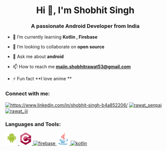 <h1 align="center">Hi 👋, I'm Shobhit Singh</h1>
<h3 align="center">A passionate Android Developer from India</h3>

- 🌱 I’m currently learning **Kotlin , Firebase**

- 👯 I’m looking to collaborate on **open source**

- 💬 Ask me about **android**

- 📫 How to reach me **majin.shobhitrawat53@gmail.com**

- ⚡ Fun fact **I love anime **

<h3 align="left">Connect with me:</h3>
<p align="left">
<a href="https://linkedin.com/in/https://www.linkedin.com/in/shobhit-singh-b4a852206/" target="blank"><img align="center" src="https://raw.githubusercontent.com/rahuldkjain/github-profile-readme-generator/master/src/images/icons/Social/linked-in-alt.svg" alt="https://www.linkedin.com/in/shobhit-singh-b4a852206/" height="30" width="40" /></a>
<a href="https://instagram.com/rawat_senpai" target="blank"><img align="center" src="https://raw.githubusercontent.com/rahuldkjain/github-profile-readme-generator/master/src/images/icons/Social/instagram.svg" alt="rawat_senpai" height="30" width="40" /></a>
<a href="https://www.codechef.com/users/rawat_jii" target="blank"><img align="center" src="https://cdn.jsdelivr.net/npm/simple-icons@3.1.0/icons/codechef.svg" alt="rawat_jii" height="30" width="40" /></a>
</p>

<h3 align="left">Languages and Tools:</h3>
<p align="left"> <a href="https://developer.android.com" target="_blank" rel="noreferrer"> <img src="https://raw.githubusercontent.com/devicons/devicon/master/icons/android/android-original-wordmark.svg" alt="android" width="40" height="40"/> </a> <a href="https://www.w3schools.com/cpp/" target="_blank" rel="noreferrer"> <img src="https://raw.githubusercontent.com/devicons/devicon/master/icons/cplusplus/cplusplus-original.svg" alt="cplusplus" width="40" height="40"/> </a> <a href="https://firebase.google.com/" target="_blank" rel="noreferrer"> <img src="https://www.vectorlogo.zone/logos/firebase/firebase-icon.svg" alt="firebase" width="40" height="40"/> </a> <a href="https://www.java.com" target="_blank" rel="noreferrer"> <img src="https://raw.githubusercontent.com/devicons/devicon/master/icons/java/java-original.svg" alt="java" width="40" height="40"/> </a> <a href="https://kotlinlang.org" target="_blank" rel="noreferrer"> <img src="https://www.vectorlogo.zone/logos/kotlinlang/kotlinlang-icon.svg" alt="kotlin" width="40" height="40"/> </a> </p>
